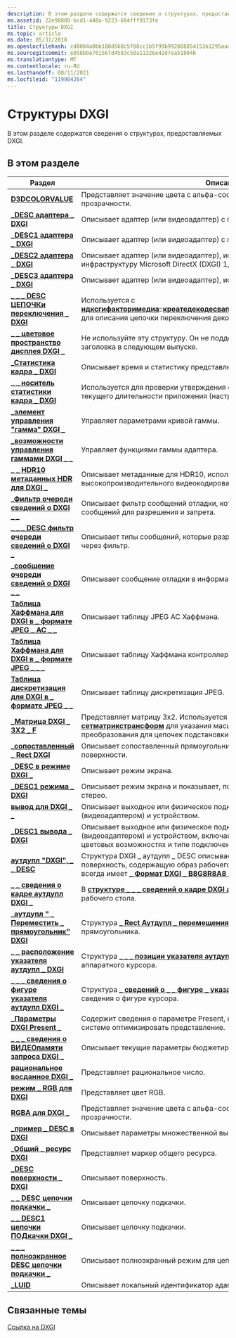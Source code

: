 ```yaml
---
description: В этом разделе содержатся сведения о структурах, предоставляемых DXGI.
ms.assetid: 22e98880-bcd1-448a-9223-604fff9173fe
title: Структуры DXGI
ms.topic: article
ms.date: 05/31/2018
ms.openlocfilehash: cd0004a0bb188d568c5f88cc1b5f99b992888854153b1295aaa1dc936c259b0c
ms.sourcegitcommit: e858bbe701567d4583c50a11326e42d7ea51804b
ms.translationtype: MT
ms.contentlocale: ru-RU
ms.lasthandoff: 08/11/2021
ms.locfileid: "119984264"
---
```

# <a name="dxgi-structures"></a>Структуры DXGI

В этом разделе содержатся сведения о структурах, предоставляемых DXGI.

## <a name="in-this-section"></a>В этом разделе



| Раздел                                                                                     | Описание                                                                                                                                                                                                                                                                                                |
|-------------------------------------------------------------------------------------------|------------------------------------------------------------------------------------------------------------------------------------------------------------------------------------------------------------------------------------------------------------------------------------------------------------|
| [**D3DCOLORVALUE**](d3dcolorvalue.md)<br/>                                         | Представляет значение цвета с альфа-составляющей, используемой для прозрачности. <br/>                                                                                                                                                                                                                           |
| [**\_DESC адаптера \_ DXGI**](/windows/desktop/api/DXGI/ns-dxgi-dxgi_adapter_desc)<br/>                               | Описывает адаптер (или видеоадаптер) с помощью DXGI 1,0.<br/>                                                                                                                                                                                                                                         |
| [**\_DESC1 адаптера \_ DXGI**](/windows/desktop/api/DXGI/ns-dxgi-dxgi_adapter_desc1)<br/>                             | Описывает адаптер (или видеоадаптер) с помощью DXGI 1,1.<br/>                                                                                                                                                                                                                                            |
| [**\_DESC2 адаптера \_ DXGI**](/windows/desktop/api/DXGI1_2/ns-dxgi1_2-dxgi_adapter_desc2)<br/>                             | Описывает адаптер (или видеоадаптер), использующий графическую инфраструктуру Microsoft DirectX (DXGI) 1,2.<br/>                                                                                                                                                                                            |
| [**\_DESC3 адаптера \_ DXGI**](/windows/desktop/api/DXGI1_6/ns-dxgi1_6-dxgi_adapter_desc3)<br/>                             | Описывает адаптер (или видеоадаптер), использующий DXGI 1,6.<br/>                                                                                                                                                                                                                                        |
| [**\_ \_ \_ DESC ЦЕПОЧКи переключения \_ DXGI**](/windows/desktop/api/dxgi1_3/ns-dxgi1_3-dxgi_decode_swap_chain_desc)<br/>         | Используется с [**идксгифакторимедиа**](/windows/desktop/api/dxgi1_3/nn-dxgi1_3-idxgifactorymedia)::[**креатедекодесвапчаинфоркомпоситионсурфацехандле**](/windows/desktop/api/dxgi1_3/nf-dxgi1_3-idxgifactorymedia-createdecodeswapchainforcompositionsurfacehandle) для описания цепочки переключения декодирования.<br/>                                                                       |
| [**\_ \_ цветовое пространство дисплея DXGI \_**](/windows/desktop/api/dxgi/ns-dxgi-dxgi_display_color_space)<br/>                | Не используйте эту структуру. Он не поддерживается и будет удален из заголовка в следующем выпуске. <br/>                                                                                                                                                                                      |
| [**\_Статистика кадра \_ DXGI**](/windows/desktop/api/DXGI/ns-dxgi-dxgi_frame_statistics)<br/>                       | Описывает время и статистику представления для кадра.<br/>                                                                                                                                                                                                                                       |
| [**\_ \_ носитель статистики кадра \_ DXGI**](/windows/desktop/api/dxgi1_3/ns-dxgi1_3-dxgi_frame_statistics_media)<br/>          | Используется для проверки утверждения системы для пользовательского текущего длительности приложения (настраиваемая частота обновления).<br/>                                                                                                                                                                                                     |
| [**\_элемент управления "гамма" DXGI \_**](/previous-versions/windows/desktop/legacy/bb173061(v=vs.85))<br/>                             | Управляет параметрами кривой гаммы.<br/>                                                                                                                                                                                                                                                         |
| [**\_возможности управления гаммами DXGI \_ \_**](/previous-versions/windows/desktop/legacy/bb173062(v=vs.85))<br/>  | Управляет функциями гаммы адаптера.<br/>                                                                                                                                                                                                                                                  |
| [**\_ \_ HDR10 метаданных HDR для DXGI \_**](/windows/desktop/api/dxgi1_5/ns-dxgi1_5-dxgi_hdr_metadata_hdr10)<br/>                  | Описывает метаданные для HDR10, используемые при сжатии видео с помощью высокопроизводительного видеокодирования (HEVC).<br/>                                                                                                                                                                                      |
| [**\_Фильтр очереди сведений о DXGI \_ \_**](/windows/desktop/api/DXGIDebug/ns-dxgidebug-dxgi_info_queue_filter)<br/>                    | Описывает фильтр сообщений отладки, который содержит списки типов сообщений для разрешения и запрета.<br/>                                                                                                                                                                                                      |
| [**\_ \_ \_ DESC фильтр очереди сведений о DXGI \_**](/windows/desktop/api/DXGIDebug/ns-dxgidebug-dxgi_info_queue_filter_desc)<br/>         | Описывает типы сообщений, которые разрешают или запрещают проходить через фильтр.<br/>                                                                                                                                                                                                                      |
| [**\_сообщение очереди сведений о DXGI \_ \_**](/windows/desktop/api/DXGIDebug/ns-dxgidebug-dxgi_info_queue_message)<br/>                  | Описывает сообщение отладки в информационной очереди.<br/>                                                                                                                                                                                                                                             |
| [**Таблица Хаффмана для DXGI в \_ формате JPEG \_ AC \_ \_**](dxgi-jpeg-ac-huffman-table.md)<br/>           | Описывает таблицу JPEG AC Хаффмана.<br/>                                                                                                                                                                                                                                                              |
| [**Таблица Хаффмана для DXGI в \_ формате JPEG \_ \_ \_**](dxgi-jpeg-dc-huffman-table.md)<br/>           | Описывает таблицу Хаффмана контроллера домена JPEG.<br/>                                                                                                                                                                                                                                                              |
| [**Таблица дискретизация для DXGI в \_ формате JPEG \_ \_**](dxgi-jpeg-quantization-table.md)<br/>        | Описывает таблицу дискретизация JPEG.<br/>                                                                                                                                                                                                                                                            |
| [**\_Матрица DXGI \_ 3X2 \_ F**](/windows/desktop/api/dxgi1_3/ns-dxgi1_3-dxgi_matrix_3x2_f)<br/>                              | Представляет матрицу 3x2. Используется с [**жетматрикстрансформ**](/windows/desktop/api/dxgi1_3/nf-dxgi1_3-idxgiswapchain2-getmatrixtransform) и [**сетматрикстрансформ**](/windows/desktop/api/dxgi1_3/nf-dxgi1_3-idxgiswapchain2-setmatrixtransform) для указания масштабирования и преобразования преобразования для цепочек подстановки [**SwapChainPanel**](/uwp/api/Windows.UI.Xaml.Controls.SwapChainPanel?view=winrt-19041) .<br/> |
| [**\_сопоставленный \_ Rect DXGI**](/windows/desktop/api/DXGI/ns-dxgi-dxgi_mapped_rect)<br/>                                 | Описывает сопоставленный прямоугольник, используемый для доступа к поверхности.<br/>                                                                                                                                                                                                                                  |
| [**\_DESC в режиме DXGI \_**](/previous-versions/windows/desktop/legacy/bb173064(v=vs.85))<br/>                                     | Описывает режим экрана.<br/>                                                                                                                                                                                                                                                                       |
| [**\_DESC1 режима \_ DXGI**](/windows/desktop/api/DXGI1_2/ns-dxgi1_2-dxgi_mode_desc1)<br/>                                   | Описывает режим экрана и показывает, поддерживает ли режим просмотра стерео.<br/>                                                                                                                                                                                                                          |
| [**вывод для DXGI \_ \_**](/windows/desktop/api/DXGI/ns-dxgi-dxgi_output_desc)<br/>                                 | Описывает выходное или физическое подключение между адаптером (видеоадаптером) и устройством.<br/>                                                                                                                                                                                                       |
| [**\_DESC1 вывода \_ DXGI**](/windows/desktop/api/DXGI1_6/ns-dxgi1_6-dxgi_output_desc1)<br/>                               | Описывает выходное или физическое подключение между адаптером (видеоадаптером) и устройством, включая дополнительные сведения о цветовых возможностях и типе подключения.<br/>                                                                                                                        |
| [**аутдупл "DXGI", \_ \_ DESC**](/windows/desktop/api/DXGI1_2/ns-dxgi1_2-dxgi_outdupl_desc)<br/>                               | Структура DXGI \_ аутдупл \_ DESC описывает размер выходных данных и поверхность, содержащую образ рабочего стола. Формат образа рабочего стола всегда имеет [**\_ Формат DXGI \_ B8G8R8A8 \_ UNORM**](/windows/win32/api/dxgiformat/ne-dxgiformat-dxgi_format).<br/>         |
| [**\_ \_ сведения о кадре аутдупл DXGI \_**](/windows/desktop/api/DXGI1_2/ns-dxgi1_2-dxgi_outdupl_frame_info)<br/>                  | В [**структуре \_ \_ \_ сведений о кадре DXGI аутдупл**](/windows/desktop/api/DXGI1_2/ns-dxgi1_2-dxgi_outdupl_frame_info) описывается текущий образ рабочего стола.<br/>                                                                                                                                                                                |
| [**\_аутдупл " \_ Переместить \_ прямоугольник" DXGI**](/windows/desktop/api/DXGI1_2/ns-dxgi1_2-dxgi_outdupl_move_rect)<br/>                    | Структура [**\_ Rect Аутдупл \_ перемещения \_ DXGI**](/windows/desktop/api/DXGI1_2/ns-dxgi1_2-dxgi_outdupl_move_rect) описывает перемещение прямоугольника.<br/>                                                                                                                                                                                |
| [**\_ \_ расположение указателя аутдупл \_ DXGI**](/windows/desktop/api/DXGI1_2/ns-dxgi1_2-dxgi_outdupl_pointer_position)<br/>      | Структура [**\_ \_ \_ позиции указателя аутдупл DXGI**](/windows/desktop/api/DXGI1_2/ns-dxgi1_2-dxgi_outdupl_pointer_position) описывает позицию аппаратного курсора.<br/>                                                                                                                                                          |
| [**\_ \_ \_ сведения о фигуре указателя аутдупл DXGI \_**](/windows/desktop/api/DXGI1_2/ns-dxgi1_2-dxgi_outdupl_pointer_shape_info)<br/> | Структура [**\_ сведений о \_ \_ фигуре \_ указателя аутдупл DXGI**](/windows/desktop/api/DXGI1_2/ns-dxgi1_2-dxgi_outdupl_pointer_shape_info) описывает сведения о фигуре курсора.<br/>                                                                                                                                                      |
| [**\_Параметры DXGI Present \_**](/windows/desktop/api/DXGI1_2/ns-dxgi1_2-dxgi_present_parameters)<br/>                   | Содержит сведения о параметре Present, который помогает операционной системе оптимизировать представление.<br/>                                                                                                                                                                                                      |
| [**\_ \_ \_ сведения о ВИДЕОпамяти запроса DXGI \_**](/windows/desktop/api/dxgi1_4/ns-dxgi1_4-dxgi_query_video_memory_info)<br/>       | Описывает текущие параметры бюджетирования видеопамяти.<br/>                                                                                                                                                                                                                                        |
| [**рациональное восданное DXGI \_**](/windows/desktop/api/dxgicommon/ns-dxgicommon-dxgi_rational)<br/>                                        | Представляет рациональное число.<br/>                                                                                                                                                                                                                                                                   |
| [**режим \_ RGB для DXGI**](/previous-versions/windows/desktop/legacy/bb173071(v=vs.85))<br/>                                                  | Представляет цвет RGB.<br/>                                                                                                                                                                                                                                                                        |
| [**RGBA для DXGI \_**](dxgi-rgba.md)<br/>                                                | Представляет значение цвета с альфа-составляющей, используемой для прозрачности. <br/>                                                                                                                                                                                                                           |
| [**\_пример \_ DESC в DXGI**](/windows/desktop/api/dxgicommon/ns-dxgicommon-dxgi_sample_desc)<br/>                                 | Описывает параметры множественной выборки для ресурса.<br/>                                                                                                                                                                                                                                             |
| [**\_Общий \_ ресурс DXGI**](/windows/desktop/api/DXGI/ns-dxgi-dxgi_shared_resource)<br/>                         | Представляет маркер общего ресурса.<br/>                                                                                                                                                                                                                                                       |
| [**\_DESC поверхности \_ DXGI**](/windows/desktop/api/DXGI/ns-dxgi-dxgi_surface_desc)<br/>                               | Описывает поверхность.<br/>                                                                                                                                                                                                                                                                            |
| [**\_ \_ DESC цепочки подкачки \_**](/windows/desktop/api/DXGI/ns-dxgi-dxgi_swap_chain_desc)<br/>                        | Описывает цепочку подкачки.<br/>                                                                                                                                                                                                                                                                         |
| [**\_ \_ DESC1 цепочки ПОДкачки DXGI \_**](/windows/desktop/api/DXGI1_2/ns-dxgi1_2-dxgi_swap_chain_desc1)<br/>                      | Описывает цепочку подкачки.<br/>                                                                                                                                                                                                                                                                         |
| [**\_ \_ \_ полноэкранное DESC цепочки подкачки \_**](/windows/desktop/api/DXGI1_2/ns-dxgi1_2-dxgi_swap_chain_fullscreen_desc)<br/> | Описывает полноэкранный режим для цепочки буферов.<br/>                                                                                                                                                                                                                                                    |
| [**\_LUID**](/windows/win32/api/winnt/ns-winnt-luid)<br/>                                                        | Описывает локальный идентификатор адаптера.<br/>                                                                                                                                                                                                                                                    |



 

## <a name="related-topics"></a>Связанные темы

<dl> <dt>

[Ссылка на DXGI](d3d10-graphics-reference-dxgi.md)
</dt> </dl>

 

 
